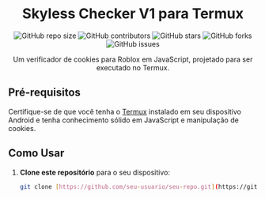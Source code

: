 <h1 align="center">Skyless Checker V1 para Termux</h1>

<p align="center">
  <img alt="GitHub repo size" src="https://img.shields.io/github/repo-size/skyless0/skyless-checker-v1">
  <img alt="GitHub contributors" src="https://img.shields.io/github/contributors/skyless0/skyless-checker-v1">
  <img alt="GitHub stars" src="https://img.shields.io/github/stars/skyless0/skyless-checker-v1?style=social">
  <img alt="GitHub forks" src="https://img.shields.io/github/forks/skyless0/skyless-checker-v1?style=social">
  <img alt="GitHub issues" src="https://img.shields.io/github/issues-raw/skyless0/skyless-checker-v1">
</p>

<p align="center">
  Um verificador de cookies para Roblox em JavaScript, projetado para ser executado no Termux.
</p>

## Pré-requisitos

Certifique-se de que você tenha o [Termux](https://termux.com/) instalado em seu dispositivo Android e tenha conhecimento sólido em JavaScript e manipulação de cookies.

## Como Usar

1. **Clone este repositório** para o seu dispositivo:

   ```bash
   git clone [https://github.com/seu-usuario/seu-repo.git](https://github.com/skyless0/skyless-checker-v1)https://github.com/skyless0/skyless-checker-v1
